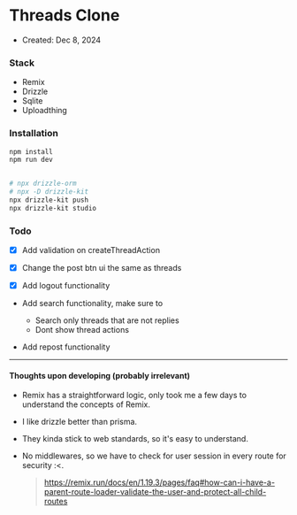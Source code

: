 # Threads Clone

- Created: Dec 8, 2024

### Stack

- Remix
- Drizzle
- Sqlite
- Uploadthing

### Installation

```bash
npm install
npm run dev


# npx drizzle-orm
# npx -D drizzle-kit
npx drizzle-kit push
npx drizzle-kit studio
```

### Todo

- [x] Add validation on createThreadAction

- [x] Change the post btn ui the same as threads

- [x] Add logout functionality

- Add search functionality, make sure to

  - Search only threads that are not replies
  - Dont show thread actions

- Add repost functionality

---

#### Thoughts upon developing (probably irrelevant)

- Remix has a straightforward logic, only took me a few days to understand the concepts of Remix.

- I like drizzle better than prisma.

- They kinda stick to web standards, so it's easy to understand.

- No middlewares, so we have to check for user session in every route for security :<.
  > https://remix.run/docs/en/1.19.3/pages/faq#how-can-i-have-a-parent-route-loader-validate-the-user-and-protect-all-child-routes

